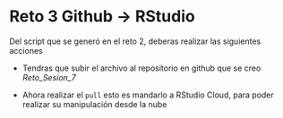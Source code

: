 # Reto 3 Github -> RStudio


Del script que se generó en el reto 2, deberas realizar las siguientes acciones

- Tendras que subir el archivo al repositorio en github que se creo _Reto_Sesion_7_ 

- Ahora realizar el `pull` esto es mandarlo a RStudio Cloud, para poder realizar su manipulación desde la nube  

